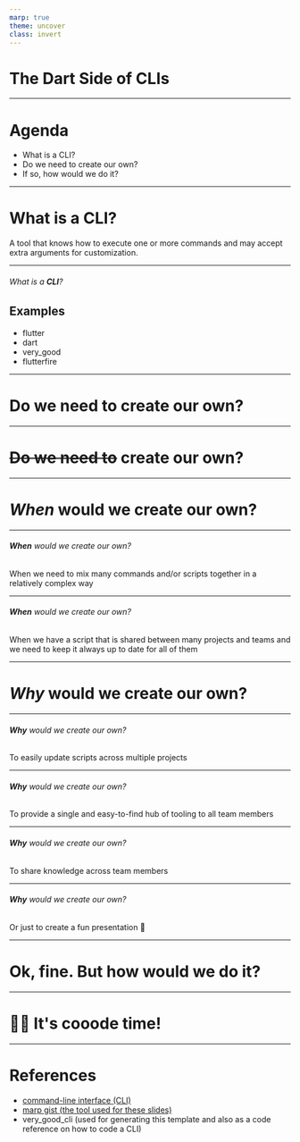 ```yaml
---
marp: true
theme: uncover
class: invert
---
```


# The **Dart** Side of CLIs

---

# Agenda

- What is a CLI?
- Do we need to create our own?
- If so, how would we do it?

---

# What is a **CLI**?

A tool that knows how to execute one or more commands and may accept extra arguments for customization.

---

###### What is a **CLI**?

## Examples

- flutter
- dart
- very_good
- flutterfire

---

# Do we need to create our own?

---

# ~~Do we need to~~ create our own?

---

# ***When*** would we create our own?

---

###### ***When*** would we create our own?

When we need to mix many commands and/or scripts together in a relatively complex way

---

###### ***When*** would we create our own?

When we have a script that is shared between many projects and teams and we need to keep it always up to date for all of them

---

# ***Why*** would we create our own?

---

###### ***Why*** would we create our own?

To easily update scripts across multiple projects

---

###### ***Why*** would we create our own?

To provide a single and easy-to-find hub of tooling to all team members

---

###### ***Why*** would we create our own?

To share knowledge across team members

---

###### ***Why*** would we create our own?

Or just to create a fun presentation 🤪

---

# Ok, fine. But **how** would we do it?

---

# 👩‍💻 It's **cooode** time!

---

# References

- [command-line interface (CLI)][1]
- [marp gist (the tool used for these slides)][2]
- very_good_cli (used for generating this template and also as a code reference on how to code a CLI)


[1]: https://www.techtarget.com/searchwindowsserver/definition/command-line-interface-CLI#:~:text=The%20MS%2DDOS%20operating%20system,can%20support%20command%2Dline%20interfaces.
[2]: https://gist.github.com/yhatt/a7d33a306a87ff634df7bb96aab058b5

